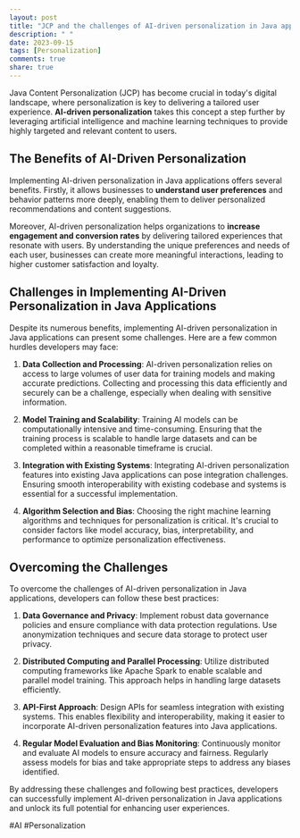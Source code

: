 ```yaml
---
layout: post
title: "JCP and the challenges of AI-driven personalization in Java applications"
description: " "
date: 2023-09-15
tags: [Personalization]
comments: true
share: true
---
```


Java Content Personalization (JCP) has become crucial in today's digital landscape, where personalization is key to delivering a tailored user experience. **AI-driven personalization** takes this concept a step further by leveraging artificial intelligence and machine learning techniques to provide highly targeted and relevant content to users.

## The Benefits of AI-Driven Personalization

Implementing AI-driven personalization in Java applications offers several benefits. Firstly, it allows businesses to **understand user preferences** and behavior patterns more deeply, enabling them to deliver personalized recommendations and content suggestions.

Moreover, AI-driven personalization helps organizations to **increase engagement and conversion rates** by delivering tailored experiences that resonate with users. By understanding the unique preferences and needs of each user, businesses can create more meaningful interactions, leading to higher customer satisfaction and loyalty.

## Challenges in Implementing AI-Driven Personalization in Java Applications

Despite its numerous benefits, implementing AI-driven personalization in Java applications can present some challenges. Here are a few common hurdles developers may face:

1. **Data Collection and Processing**: AI-driven personalization relies on access to large volumes of user data for training models and making accurate predictions. Collecting and processing this data efficiently and securely can be a challenge, especially when dealing with sensitive information.

2. **Model Training and Scalability**: Training AI models can be computationally intensive and time-consuming. Ensuring that the training process is scalable to handle large datasets and can be completed within a reasonable timeframe is crucial.

3. **Integration with Existing Systems**: Integrating AI-driven personalization features into existing Java applications can pose integration challenges. Ensuring smooth interoperability with existing codebase and systems is essential for a successful implementation.

4. **Algorithm Selection and Bias**: Choosing the right machine learning algorithms and techniques for personalization is critical. It's crucial to consider factors like model accuracy, bias, interpretability, and performance to optimize personalization effectiveness.

## Overcoming the Challenges

To overcome the challenges of AI-driven personalization in Java applications, developers can follow these best practices:

1. **Data Governance and Privacy**: Implement robust data governance policies and ensure compliance with data protection regulations. Use anonymization techniques and secure data storage to protect user privacy.

2. **Distributed Computing and Parallel Processing**: Utilize distributed computing frameworks like Apache Spark to enable scalable and parallel model training. This approach helps in handling large datasets efficiently.

3. **API-First Approach**: Design APIs for seamless integration with existing systems. This enables flexibility and interoperability, making it easier to incorporate AI-driven personalization features into Java applications.

4. **Regular Model Evaluation and Bias Monitoring**: Continuously monitor and evaluate AI models to ensure accuracy and fairness. Regularly assess models for bias and take appropriate steps to address any biases identified.

By addressing these challenges and following best practices, developers can successfully implement AI-driven personalization in Java applications and unlock its full potential for enhancing user experiences.

#AI #Personalization